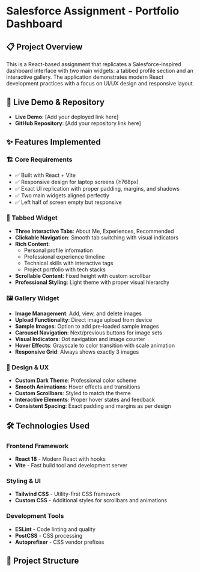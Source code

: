 # Salesforce Assignment - Portfolio Dashboard

## 📋 Project Overview

This is a React-based assignment that replicates a Salesforce-inspired dashboard interface with two main widgets: a tabbed profile section and an interactive gallery. The application demonstrates modern React development practices with a focus on UI/UX design and responsive layout.

## 🎯 Live Demo & Repository

- **Live Demo**: [Add your deployed link here]
- **GitHub Repository**: [Add your repository link here]

## ✨ Features Implemented

### 🏗️ Core Requirements
- ✅ Built with React + Vite
- ✅ Responsive design for laptop screens (≥768px)
- ✅ Exact UI replication with proper padding, margins, and shadows
- ✅ Two main widgets aligned perfectly
- ✅ Left half of screen empty but responsive

### 📑 Tabbed Widget
- **Three Interactive Tabs**: About Me, Experiences, Recommended
- **Clickable Navigation**: Smooth tab switching with visual indicators
- **Rich Content**: 
  - Personal profile information
  - Professional experience timeline
  - Technical skills with interactive tags
  - Project portfolio with tech stacks
- **Scrollable Content**: Fixed height with custom scrollbar
- **Professional Styling**: Light theme with proper visual hierarchy

### 🖼️ Gallery Widget
- **Image Management**: Add, view, and delete images
- **Upload Functionality**: Direct image upload from device
- **Sample Images**: Option to add pre-loaded sample images
- **Carousel Navigation**: Next/previous buttons for image sets
- **Visual Indicators**: Dot navigation and image counter
- **Hover Effects**: Grayscale to color transition with scale animation
- **Responsive Grid**: Always shows exactly 3 images

### 🎨 Design & UX
- **Custom Dark Theme**: Professional color scheme
- **Smooth Animations**: Hover effects and transitions
- **Custom Scrollbars**: Styled to match the theme
- **Interactive Elements**: Proper hover states and feedback
- **Consistent Spacing**: Exact padding and margins as per design

## 🛠️ Technologies Used

### Frontend Framework
- **React 18** - Modern React with hooks
- **Vite** - Fast build tool and development server

### Styling & UI
- **Tailwind CSS** - Utility-first CSS framework
- **Custom CSS** - Additional styles for scrollbars and animations

### Development Tools
- **ESLint** - Code linting and quality
- **PostCSS** - CSS processing
- **Autoprefixer** - CSS vendor prefixes

## 📁 Project Structure
